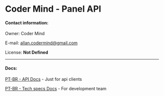 # Coder Mind - Panel API

#### Contact information:

Owner: Coder Mind

E-mail: allan.codermind@gmail.com

License: **Not Defined**
___
#### Docs:
[PT-BR - API Docs](#) - Just for api clients

[PT-BR - Tech specs Docs](#) - For development team
